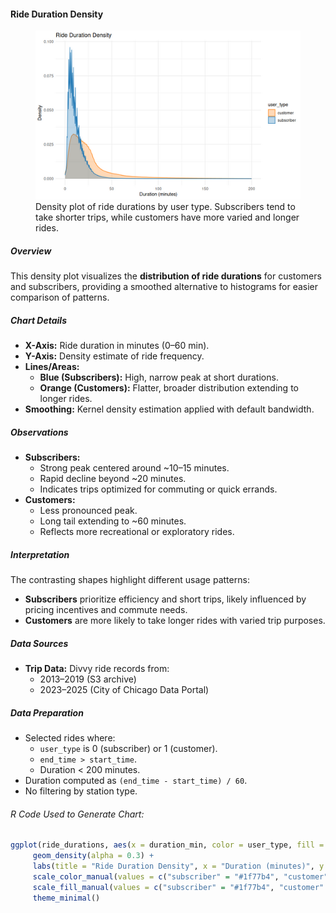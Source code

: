 #### Ride Duration Density

<figure class="float-right">
  <a href="../images/Ride_Duration_Density.png" target="_blank" title="Select image to open full sized chart">
  <img src="../images/thumbnails/Ride_Duration_Density.png" alt="Density plot comparing ride durations for customers and subscribers. Subscriber rides show a sharp peak near 10 minutes, while customer rides have a broader, flatter distribution.">
  </a>
  <figcaption>
    Density plot of ride durations by user type. Subscribers tend to take shorter trips, while customers have more varied and longer rides.
  </figcaption>
</figure>

##### Overview

This density plot visualizes the **distribution of ride durations** for customers and subscribers, providing a smoothed alternative to histograms for easier comparison of patterns.

##### Chart Details

- **X-Axis:** Ride duration in minutes (0–60 min).
- **Y-Axis:** Density estimate of ride frequency.
- **Lines/Areas:**
  - **Blue (Subscribers):** High, narrow peak at short durations.
  - **Orange (Customers):** Flatter, broader distribution extending to longer rides.
- **Smoothing:** Kernel density estimation applied with default bandwidth.

##### Observations

- **Subscribers:**
  - Strong peak centered around ~10–15 minutes.
  - Rapid decline beyond ~20 minutes.
  - Indicates trips optimized for commuting or quick errands.
- **Customers:**
  - Less pronounced peak.
  - Long tail extending to ~60 minutes.
  - Reflects more recreational or exploratory rides.

##### Interpretation

The contrasting shapes highlight different usage patterns:

- **Subscribers** prioritize efficiency and short trips, likely influenced by pricing incentives and commute needs.
- **Customers** are more likely to take longer rides with varied trip purposes.

##### Data Sources

- **Trip Data:** Divvy ride records from:
  - 2013–2019 (S3 archive)
  - 2023–2025 (City of Chicago Data Portal)

##### Data Preparation

- Selected rides where:
  - `user_type` is 0 (subscriber) or 1 (customer).
  - `end_time > start_time`.
  - Duration < 200 minutes.
- Duration computed as `(end_time - start_time) / 60`.
- No filtering by station type.

###### R Code Used to Generate Chart:

```R
ggplot(ride_durations, aes(x = duration_min, color = user_type, fill = user_type)) +
     geom_density(alpha = 0.3) +
     labs(title = "Ride Duration Density", x = "Duration (minutes)", y = "Density") +
     scale_color_manual(values = c("subscriber" = "#1f77b4", "customer" = "#ff7f0e")) +
     scale_fill_manual(values = c("subscriber" = "#1f77b4", "customer" = "#ff7f0e")) +
     theme_minimal()
```
